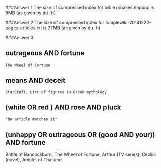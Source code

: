 ###Answer 1 
The size of compressed index for bible+shakes.nopunc is 6MB (as given by du -h)

###Answer 2
The size of compressed index for simplewiki-20141222-pages-articles.txt is 77MB (as given by du -h)

###Answer 3

   outrageous AND fortune
   ----------------------

    The Wheel of Fortune

   
   means AND deceit
   ----------------
  
    StarCraft, List of figures in Greek mythology


   (white OR red ) AND rose AND pluck
   ----------------------------------

    "No article matches it"


   (unhappy OR outrageous OR (good AND your)) AND fortune 
   ------------------------------------------------------

   Battle of Bannockburn, The Wheel of Fortune, Arthur (TV series),  Cecilia (novel), Amulet of Thailand
